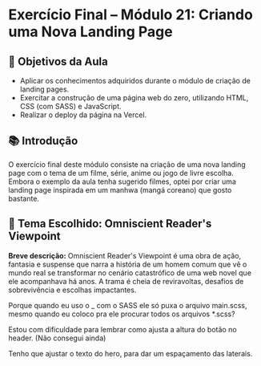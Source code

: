 # Exercício Final – Módulo 21: Criando uma Nova Landing Page

## 🎯 Objetivos da Aula

* Aplicar os conhecimentos adquiridos durante o módulo de criação de landing pages.
* Exercitar a construção de uma página web do zero, utilizando HTML, CSS (com SASS) e JavaScript.
* Realizar o deploy da página na Vercel.

## 📚 Introdução

O exercício final deste módulo consiste na criação de uma nova landing page com o tema de um filme, série, anime ou jogo de livre escolha.
Embora o exemplo da aula tenha sugerido filmes, optei por criar uma landing page inspirada em um manhwa (mangá coreano) que gosto bastante.

## 🎨 Tema Escolhido: Omniscient Reader's Viewpoint

**Breve descrição:**
Omniscient Reader's Viewpoint é uma obra de ação, fantasia e suspense que narra a história de um homem comum que vê o mundo real se transformar no cenário catastrófico de uma web novel que ele acompanhava há anos.
A trama é cheia de reviravoltas, desafios de sobrevivência e escolhas impactantes.


Porque quando eu uso o _ com o SASS ele só puxa o arquivo main.scss, mesmo quando eu coloco pra ele procurar todos os arquivos *.scss?

Estou com dificuldade para lembrar como ajusta a altura do botão no header. (Não consegui ainda)

Tenho que ajustar o texto do hero, para dar um espaçamento das laterais. 